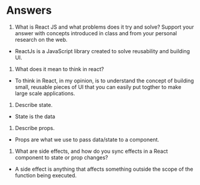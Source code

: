 # Answers

1. What is React JS and what problems does it try and solve? Support your answer with concepts introduced in class and from your personal research on the web.
-  ReactJs is a JavaScript library created to solve reusability and building UI.
1. What does it mean to think in react?
- To think in React, in my opinion, is to understand the concept of building small, reusable pieces of UI that you can easily put togther to make large scale applications.
1. Describe state.
-   State is the data 
1. Describe props.
-   Props are what we use to pass data/state to a component.
1. What are side effects, and how do you sync effects in a React component to state or prop changes?
- A side effect is anything that affects something outside the scope of the function being executed.
